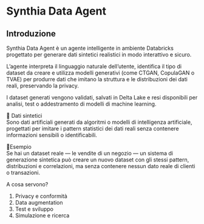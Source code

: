# Synthia Data Agent
## Introduzione
Synthia Data Agent è un agente intelligente in ambiente Databricks progettato per generare dati sintetici realistici in modo interattivo e sicuro.

L’agente interpreta il linguaggio naturale dell’utente, identifica il tipo di dataset da creare e utilizza modelli generativi (come CTGAN, CopulaGAN o TVAE) per produrre dati che imitano la struttura e le distribuzioni dei dati reali, preservando la privacy.

I dataset generati vengono validati, salvati in Delta Lake e resi disponibili per analisi, test o addestramento di modelli di machine learning.

🧬 Dati sintetici\
Sono dati artificiali generati da algoritmi o modelli di intelligenza artificiale, progettati per imitare i pattern statistici dei dati reali senza contenere informazioni sensibili o identificabili.

🧠Esempio\
Se hai un dataset reale — le vendite di un negozio — un sistema di generazione sintetica può creare un nuovo dataset con gli stessi pattern, distribuzioni e correlazioni, ma senza contenere nessun dato reale di clienti o transazioni.

A cosa servono?
1. Privacy e conformità
2. Data augmentation
3. Test e sviluppo
4. Simulazione e ricerca


